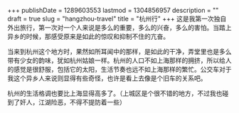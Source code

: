 +++
publishDate = 1289603553
lastmod = 1304856957
description = ""
draft = true
slug = "hangzhou-travel"
title = "杭州行"
+++
这是我第一次独自外出旅行，第一次对一个人来说是多么的重要，多么的兴奋，多么的害怕。当踏上异乡的时候，那感受原来是如此的惊叹和抑制不住的亢奋。

当来到杭州这个地方时，果然如所耳闻中的那样，是如此的干净，弄堂里也是多么带有少女的韵味，犹如杭州姑娘一样。杭州的人口不如上海那样的拥挤，所以给人的感觉是很舒服，包括它的太阳，生活节奏也远不如上海那样的繁忙。公交车对于我这个异乡人来说则显得有些奇怪，也许是看上去像是个旧车的关系吧。

杭州的生活格调也要比上海显得高多了。（上城区是个很不错的地方，不过我也碰到了奸人，江湖险恶，不得不提防着一些）
